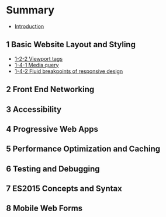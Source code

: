 # Summary

* [Introduction](README.md)

## 1 Basic Website Layout and Styling

* [1-2-2 Viewport tags](1-2-2-viewport-tags.md)
* [1-4-1 Media query](1-4-1-media-query.md)
* [1-4-2 Fluid breakpoints of responsive design](1-4-2-breakpoints-of-responsive-design.md)

## 2 Front End Networking

## 3 Accessibility

## 4 Progressive Web Apps

## 5 Performance Optimization and Caching

## 6 Testing and Debugging

## 7 ES2015 Concepts and Syntax

## 8 Mobile Web Forms

